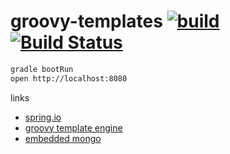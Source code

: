 groovy-templates [![build](https://travis-ci.org/daggerok/groovy-templates.svg?branch=master)](https://travis-ci.org/daggerok/groovy-templates) [![Build Status](https://drone.io/github.com/daggerok/groovy-templates/status.png)](https://drone.io/github.com/daggerok/groovy-templates/latest)
================

```sh
gradle bootRun
open http://localhost:8080
```

links

- [spring.io](https://spring.io)
- [groovy template engine](http://groovy-lang.org/templating.html)
- [embedded mongo](https://github.com/flapdoodle-oss/de.flapdoodle.embed.mongo)


